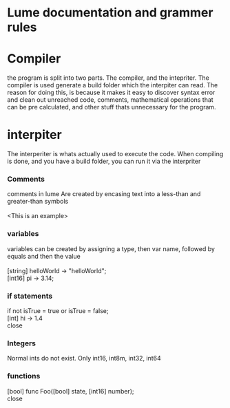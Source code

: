 # Lume documentation and grammer rules

# Compiler

the program is split into two parts. The compiler, and the intepriter. The compiler is used generate a build folder which the interpiter can read. The reason for doing this, is because it makes it easy to discover syntax error and clean out unreached code, comments, mathematical operations that can be pre calculated, and other stuff thats unnecessary for the program.

# interpiter

The interperiter is whats actually used to execute the code. When compiling is done, and you have a build folder, you can run it via the interpriter

### Comments

comments in lume Are created by encasing text into a less-than and greater-than symbols
<br>
<br>
\<This is an example\>

### variables

variables can be created by assigning a type, then var name, followed by equals and then the value
<br>
<br>
[string] helloWorld -> "helloWorld";
<br>
[int16] pi -> 3.14;

### if statements

if not isTrue = true or isTrue = false;
<br>
     [int] hi -> 1.4
<br>
close

### Integers

Normal ints do not exist. Only int16, int8m, int32, int64


### functions

[bool] func Foo([bool] state, [int16] number);
<br>
close

